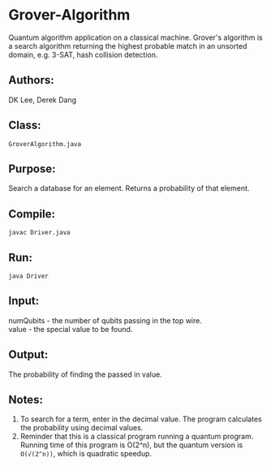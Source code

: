 # Grover-Algorithm
Quantum algorithm application on a classical machine. Grover's algorithm is a search algorithm returning the highest probable match in an unsorted domain, e.g. 3-SAT, hash collision detection.

## Authors:<br />
DK Lee, Derek Dang

## Class:<br />
``GroverAlgorithm.java``

## Purpose:<br />
Search a database for an element. Returns a probability of that element.

## Compile:<br />
``javac Driver.java``

## Run:<br />
``java Driver``

## Input:<br />
numQubits - the number of qubits passing in the top wire.<br />
value - the special value to be found.

## Output:<br />
The probability of finding the passed in value.

## Notes:<br />
1) To search for a term, enter in the decimal value. The program calculates the probability using decimal values.<br />
2) Reminder that this is a classical program running a quantum program. Running time of this program is O(2^n), but the quantum version is ``O(√(2^n))``, which is quadratic speedup.
